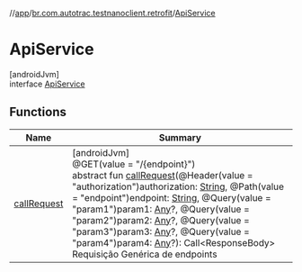 //[app](../../../index.md)/[br.com.autotrac.testnanoclient.retrofit](../index.md)/[ApiService](index.md)

# ApiService

[androidJvm]\
interface [ApiService](index.md)

## Functions

| Name | Summary |
|---|---|
| [callRequest](call-request.md) | [androidJvm]<br>@GET(value = &quot;/{endpoint}&quot;)<br>abstract fun [callRequest](call-request.md)(@Header(value = &quot;authorization&quot;)authorization: [String](https://kotlinlang.org/api/latest/jvm/stdlib/kotlin/-string/index.html), @Path(value = &quot;endpoint&quot;)endpoint: [String](https://kotlinlang.org/api/latest/jvm/stdlib/kotlin/-string/index.html), @Query(value = &quot;param1&quot;)param1: [Any](https://kotlinlang.org/api/latest/jvm/stdlib/kotlin/-any/index.html)?, @Query(value = &quot;param2&quot;)param2: [Any](https://kotlinlang.org/api/latest/jvm/stdlib/kotlin/-any/index.html)?, @Query(value = &quot;param3&quot;)param3: [Any](https://kotlinlang.org/api/latest/jvm/stdlib/kotlin/-any/index.html)?, @Query(value = &quot;param4&quot;)param4: [Any](https://kotlinlang.org/api/latest/jvm/stdlib/kotlin/-any/index.html)?): Call&lt;ResponseBody&gt;<br>Requisição Genérica de endpoints |
